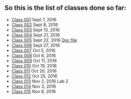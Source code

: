 ## So this is the list of classes done so far:
>
* [Class 001](https://github.com/Gideonamani/834/blob/gh-pages/%D0%91%D0%98%D0%A3%D0%A1/Class%20001.md) Sept 7, 2016
* [Class 002](https://github.com/Gideonamani/834/blob/gh-pages/%D0%91%D0%98%D0%A3%D0%A1/Class%20002.md) Sept 8, 2016
* [Class 003](https://github.com/Gideonamani/834/blob/gh-pages/%D0%91%D0%98%D0%A3%D0%A1/Class%20003.md) Sept 13, 2016
* [Class 004](https://github.com/Gideonamani/834/blob/gh-pages/%D0%91%D0%98%D0%A3%D0%A1/Class%20005.md) Sept 21, 2016
* [Class 005](https://github.com/Gideonamani/834/blob/gh-pages/%D0%91%D0%98%D0%A3%D0%A1/Class%20005.md) Sept 22, 2016
  [Doc file](https://docs.google.com/document/d/1POU7c95SXkKlYo8vhDIB1scp0WU-G04MWPraUy0dBy0/edit?usp=sharing) 
* [Class 006](https://github.com/Gideonamani/834/blob/gh-pages/%D0%91%D0%98%D0%A3%D0%A1/Class%20006.md) Sept 27, 2016
* [Class 007](https://github.com/Gideonamani/834/blob/gh-pages/%D0%91%D0%98%D0%A3%D0%A1/Class%20007.md) Oct 5, 2016
* [Class 008](https://github.com/Gideonamani/834/blob/gh-pages/%D0%91%D0%98%D0%A3%D0%A1/Class%20008.md) Oct 6, 2016
* [Class 009](https://github.com/Gideonamani/834/blob/gh-pages/%D0%91%D0%98%D0%A3%D0%A1/Class%20009.md) Oct 11, 2016
* [Class 010](https://github.com/Gideonamani/834/blob/gh-pages/%D0%91%D0%98%D0%A3%D0%A1/Class%20010.md) Oct 19, 2016
* [Class 011](https://github.com/Gideonamani/834/blob/gh-pages/%D0%91%D0%98%D0%A3%D0%A1/Class%20011.md) Oct 20, 2016
* [Class 012](https://github.com/Gideonamani/834/blob/gh-pages/%D0%91%D0%98%D0%A3%D0%A1/Class%20012.md) Oct 25, 2016
* [Class 013](https://github.com/Gideonamani/834/blob/gh-pages/%D0%91%D0%98%D0%A3%D0%A1/Class%20013.md) Nov 2, 2016 Lab 2
* [Class 014](https://github.com/Gideonamani/834/blob/gh-pages/%D0%91%D0%98%D0%A3%D0%A1/Class%20014.md) Nov 3, 2016
* [Class 015](https://github.com/Gideonamani/834/blob/gh-pages/%D0%91%D0%98%D0%A3%D0%A1/Class%20015.md) Nov 8, 2016
